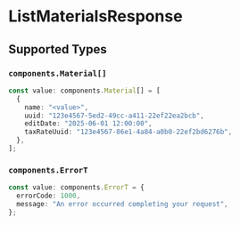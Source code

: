 # ListMaterialsResponse


## Supported Types

### `components.Material[]`

```typescript
const value: components.Material[] = [
  {
    name: "<value>",
    uuid: "123e4567-5ed2-49cc-a411-22ef22ea2bcb",
    editDate: "2025-06-01 12:00:00",
    taxRateUuid: "123e4567-86e1-4a84-a0b0-22ef2bd6276b",
  },
];
```

### `components.ErrorT`

```typescript
const value: components.ErrorT = {
  errorCode: 1000,
  message: "An error occurred completing your request",
};
```

